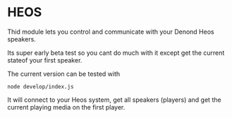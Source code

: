 HEOS
====

Thid module lets you control and communicate with your Denond Heos speakers.

Its super early beta test so you cant do much with it except get the current stateof your first speaker.

The current version can be tested with

    node develop/index.js

It will connect to your Heos system, get all speakers (players) and get the current playing media on the first player.



